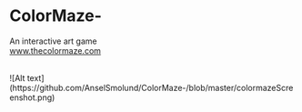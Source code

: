 # ColorMaze-
An interactive art game
<br>
www.thecolormaze.com 

<br> 
![Alt text](https://github.com/AnselSmolund/ColorMaze-/blob/master/colormazeScreenshot.png) 
